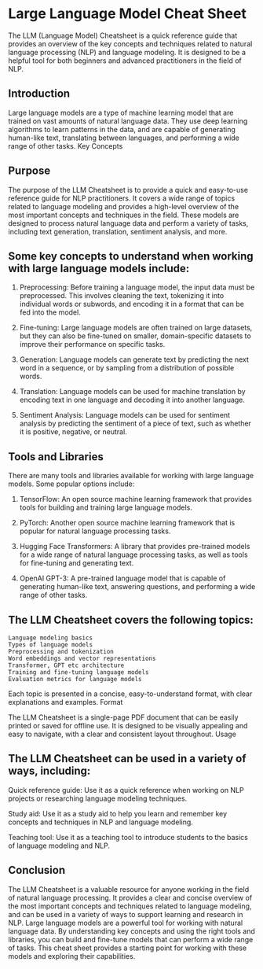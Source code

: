 # Large Language Model Cheat Sheet

The LLM (Language Model) Cheatsheet is a quick reference guide that provides an overview of the key concepts and techniques related to natural language processing (NLP) and language modeling. It is designed to be a helpful tool for both beginners and advanced practitioners in the field of NLP.


## Introduction

Large language models are a type of machine learning model that are trained on vast amounts of natural language data. They use deep learning algorithms to learn patterns in the data, and are capable of generating human-like text, translating between languages, and performing a wide range of other tasks.
Key Concepts

## Purpose

The purpose of the LLM Cheatsheet is to provide a quick and easy-to-use reference guide for NLP practitioners. It covers a wide range of topics related to language modeling and provides a high-level overview of the most important concepts and techniques in the field. These models are designed to process natural language data and perform a variety of tasks, including text generation, translation, sentiment analysis, and more.

## Some key concepts to understand when working with large language models include:

   1. Preprocessing: Before training a language model, the input data must be preprocessed. This involves cleaning the text, tokenizing it into individual words or subwords, and encoding it in a format that can be fed into the model.

   2. Fine-tuning: Large language models are often trained on large datasets, but they can also be fine-tuned on smaller, domain-specific datasets to improve their performance on specific tasks.

   3. Generation: Language models can generate text by predicting the next word in a sequence, or by sampling from a distribution of possible words.

   4. Translation: Language models can be used for machine translation by encoding text in one language and decoding it into another language.

   5. Sentiment Analysis: Language models can be used for sentiment analysis by predicting the sentiment of a piece of text, such as whether it is positive, negative, or neutral.

## Tools and Libraries

There are many tools and libraries available for working with large language models. Some popular options include:

   1. TensorFlow: An open source machine learning framework that provides tools for building and training large language models.

   2. PyTorch: Another open source machine learning framework that is popular for natural language processing tasks.

   3. Hugging Face Transformers: A library that provides pre-trained models for a wide range of natural language processing tasks, as well as tools for fine-tuning and generating text.

   4. OpenAI GPT-3: A pre-trained language model that is capable of generating human-like text, answering questions, and performing a wide range of other tasks.


## The LLM Cheatsheet covers the following topics:

    Language modeling basics
    Types of language models
    Preprocessing and tokenization
    Word embeddings and vector representations
    Transformer, GPT etc architecture
    Training and fine-tuning language models
    Evaluation metrics for language models

Each topic is presented in a concise, easy-to-understand format, with clear explanations and examples.
Format

The LLM Cheatsheet is a single-page PDF document that can be easily printed or saved for offline use. It is designed to be visually appealing and easy to navigate, with a clear and consistent layout throughout.
Usage

## The LLM Cheatsheet can be used in a variety of ways, including:

Quick reference guide: Use it as a quick reference when working on NLP projects or researching language modeling techniques.

Study aid: Use it as a study aid to help you learn and remember key concepts and techniques in NLP and language modeling.

Teaching tool: Use it as a teaching tool to introduce students to the basics of language modeling and NLP.

## Conclusion

The LLM Cheatsheet is a valuable resource for anyone working in the field of natural language processing. It provides a clear and concise overview of the most important concepts and techniques related to language modeling, and can be used in a variety of ways to support learning and research in NLP.
Large language models are a powerful tool for working with natural language data. By understanding key concepts and using the right tools and libraries, you can build and fine-tune models that can perform a wide range of tasks. This cheat sheet provides a starting point for working with these models and exploring their capabilities.
